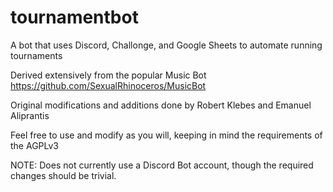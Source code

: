 # tournamentbot
A bot that uses Discord, Challonge, and Google Sheets to automate running tournaments

Derived extensively from the popular Music Bot https://github.com/SexualRhinoceros/MusicBot

Original modifications and additions done by Robert Klebes and Emanuel Aliprantis

Feel free to use and modify as you will, keeping in mind the requirements of the AGPLv3

NOTE: Does not currently use a Discord Bot account, though the required changes should be trivial.
